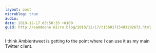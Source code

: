 ```yaml
---
layout: post
microblog: true
audio: 
date: 2010-12-17 03:58:33 +0100
guid: http://samdeane.micro.blog/2010/12/17/t15601715403292672.html
---
```

I think Ambientweet is getting to the point where I can use it as my main Twitter client.
